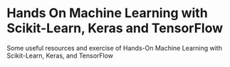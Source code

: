 # Hands On Machine Learning with Scikit-Learn, Keras and TensorFlow
Some useful resources and exercise of Hands-On Machine Learning with Scikit-Learn, Keras, and TensorFlow
